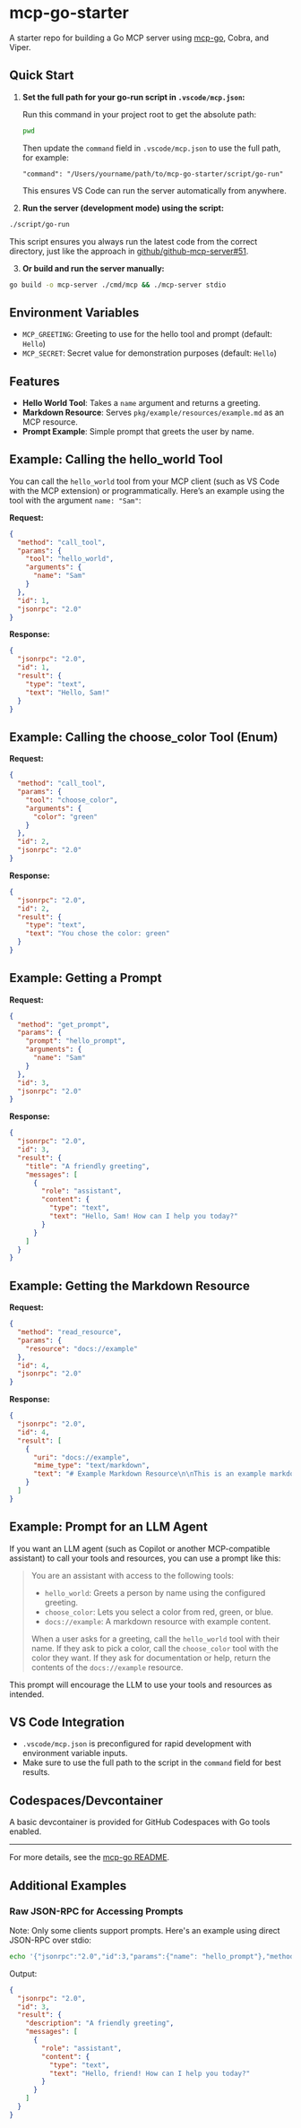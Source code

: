 # mcp-go-starter

A starter repo for building a Go MCP server using [mcp-go](https://github.com/mark3labs/mcp-go), Cobra, and Viper.

## Quick Start

1. **Set the full path for your go-run script in `.vscode/mcp.json`:**

   Run this command in your project root to get the absolute path:

   ```sh
   pwd
   ```

   Then update the `command` field in `.vscode/mcp.json` to use the full path, for example:

   ```jsonc
   "command": "/Users/yourname/path/to/mcp-go-starter/script/go-run"
   ```

   This ensures VS Code can run the server automatically from anywhere.

2. **Run the server (development mode) using the script:**

```sh
./script/go-run
```

   This script ensures you always run the latest code from the correct directory, just like the approach in [github/github-mcp-server#51](https://github.com/github/github-mcp-server/pull/51).

3. **Or build and run the server manually:**

```sh
go build -o mcp-server ./cmd/mcp && ./mcp-server stdio
```

## Environment Variables

- `MCP_GREETING`: Greeting to use for the hello tool and prompt (default: `Hello`)
- `MCP_SECRET`: Secret value for demonstration purposes (default: `Hello`)

## Features

- **Hello World Tool**: Takes a `name` argument and returns a greeting.
- **Markdown Resource**: Serves `pkg/example/resources/example.md` as an MCP resource.
- **Prompt Example**: Simple prompt that greets the user by name.

## Example: Calling the hello_world Tool

You can call the `hello_world` tool from your MCP client (such as VS Code with the MCP extension) or programmatically. Here’s an example using the tool with the argument `name: "Sam"`:

**Request:**
```json
{
  "method": "call_tool",
  "params": {
    "tool": "hello_world",
    "arguments": {
      "name": "Sam"
    }
  },
  "id": 1,
  "jsonrpc": "2.0"
}
```

**Response:**
```json
{
  "jsonrpc": "2.0",
  "id": 1,
  "result": {
    "type": "text",
    "text": "Hello, Sam!"
  }
}
```

## Example: Calling the choose_color Tool (Enum)

**Request:**
```json
{
  "method": "call_tool",
  "params": {
    "tool": "choose_color",
    "arguments": {
      "color": "green"
    }
  },
  "id": 2,
  "jsonrpc": "2.0"
}
```

**Response:**
```json
{
  "jsonrpc": "2.0",
  "id": 2,
  "result": {
    "type": "text",
    "text": "You chose the color: green"
  }
}
```

## Example: Getting a Prompt

**Request:**
```json
{
  "method": "get_prompt",
  "params": {
    "prompt": "hello_prompt",
    "arguments": {
      "name": "Sam"
    }
  },
  "id": 3,
  "jsonrpc": "2.0"
}
```

**Response:**
```json
{
  "jsonrpc": "2.0",
  "id": 3,
  "result": {
    "title": "A friendly greeting",
    "messages": [
      {
        "role": "assistant",
        "content": {
          "type": "text",
          "text": "Hello, Sam! How can I help you today?"
        }
      }
    ]
  }
}
```

## Example: Getting the Markdown Resource

**Request:**
```json
{
  "method": "read_resource",
  "params": {
    "resource": "docs://example"
  },
  "id": 4,
  "jsonrpc": "2.0"
}
```

**Response:**
```json
{
  "jsonrpc": "2.0",
  "id": 4,
  "result": [
    {
      "uri": "docs://example",
      "mime_type": "text/markdown",
      "text": "# Example Markdown Resource\n\nThis is an example markdown file served as an MCP resource.\n\n- You can edit this file to change the resource content.\n- It is embedded in the Go binary using Go's embed package.\n"
    }
  ]
}
```

## Example: Prompt for an LLM Agent

If you want an LLM agent (such as Copilot or another MCP-compatible assistant) to call your tools and resources, you can use a prompt like this:

> You are an assistant with access to the following tools:
> - `hello_world`: Greets a person by name using the configured greeting.
> - `choose_color`: Lets you select a color from red, green, or blue.
> - `docs://example`: A markdown resource with example content.
>
> When a user asks for a greeting, call the `hello_world` tool with their name. If they ask to pick a color, call the `choose_color` tool with the color they want. If they ask for documentation or help, return the contents of the `docs://example` resource.

This prompt will encourage the LLM to use your tools and resources as intended.

## VS Code Integration

- `.vscode/mcp.json` is preconfigured for rapid development with environment variable inputs.
- Make sure to use the full path to the script in the `command` field for best results.

## Codespaces/Devcontainer

A basic devcontainer is provided for GitHub Codespaces with Go tools enabled.

---

For more details, see the [mcp-go README](https://github.com/mark3labs/mcp-go/blob/main/README.md).

## Additional Examples

### Raw JSON-RPC for Accessing Prompts

Note: Only some clients support prompts. Here's an example using direct JSON-RPC over stdio:

```bash
echo '{"jsonrpc":"2.0","id":3,"params":{"name": "hello_prompt"},"method":"prompts/get"}' | go run cmd/mcp/main.go stdio
```

Output:
```json
{
  "jsonrpc": "2.0",
  "id": 3,
  "result": {
    "description": "A friendly greeting",
    "messages": [
      {
        "role": "assistant",
        "content": {
          "type": "text",
          "text": "Hello, friend! How can I help you today?"
        }
      }
    ]
  }
}
```

